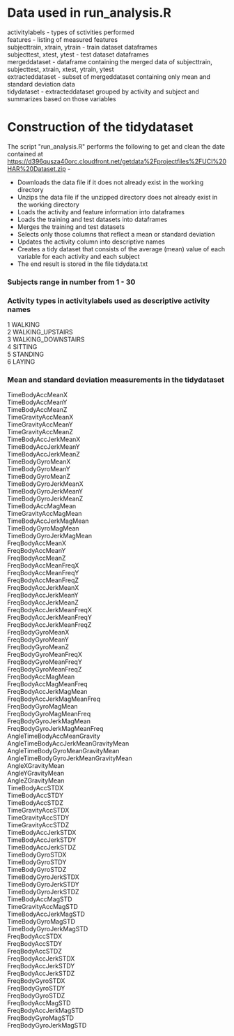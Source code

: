 # Data used in run_analysis.R
  
activitylabels - types of sctivities performed  
features - listing of measured features  
subjecttrain, xtrain, ytrain - train dataset dataframes  
subjecttest, xtest, ytest - test dataset dataframes  
mergeddataset - dataframe containing the merged data of subjecttrain, subjecttest, xtrain, xtest, ytrain, ytest  
extracteddataset - subset of mergeddataset containing only mean and standard deviation data  
tidydataset - extracteddataset grouped by activity and subject and summarizes based on those variables  

# Construction of the tidydataset

The script "run_analysis.R" performs the following to get and clean the date contained at https://d396qusza40orc.cloudfront.net/getdata%2Fprojectfiles%2FUCI%20HAR%20Dataset.zip -

- Downloads the data file if it does not already exist in the working directory
- Unzips the data file if the unzipped directory does not already exist in the working directory
- Loads the activity and feature information into dataframes
- Loads the training and test datasets into dataframes
- Merges the training and test datasets
- Selects only those columns that reflect a mean or standard deviation
- Updates the activity column into descriptive names
- Creates a tidy dataset that consists of the average (mean) value of each variable for each activity and each subject
- The end result is stored in the file tidydata.txt

### Subjects range in number from 1 - 30

### Activity types in activitylabels used as descriptive activity names

1 WALKING  
2 WALKING_UPSTAIRS  
3 WALKING_DOWNSTAIRS  
4 SITTING  
5 STANDING  
6 LAYING  

### Mean and standard deviation measurements in the tidydataset

TimeBodyAccMeanX  
TimeBodyAccMeanY  
TimeBodyAccMeanZ  
TimeGravityAccMeanX  
TimeGravityAccMeanY  
TimeGravityAccMeanZ  
TimeBodyAccJerkMeanX  
TimeBodyAccJerkMeanY  
TimeBodyAccJerkMeanZ  
TimeBodyGyroMeanX  
TimeBodyGyroMeanY  
TimeBodyGyroMeanZ  
TimeBodyGyroJerkMeanX  
TimeBodyGyroJerkMeanY  
TimeBodyGyroJerkMeanZ  
TimeBodyAccMagMean  
TimeGravityAccMagMean  
TimeBodyAccJerkMagMean  
TimeBodyGyroMagMean  
TimeBodyGyroJerkMagMean  
FreqBodyAccMeanX  
FreqBodyAccMeanY  
FreqBodyAccMeanZ  
FreqBodyAccMeanFreqX  
FreqBodyAccMeanFreqY  
FreqBodyAccMeanFreqZ  
FreqBodyAccJerkMeanX  
FreqBodyAccJerkMeanY  
FreqBodyAccJerkMeanZ  
FreqBodyAccJerkMeanFreqX  
FreqBodyAccJerkMeanFreqY  
FreqBodyAccJerkMeanFreqZ  
FreqBodyGyroMeanX  
FreqBodyGyroMeanY  
FreqBodyGyroMeanZ  
FreqBodyGyroMeanFreqX  
FreqBodyGyroMeanFreqY  
FreqBodyGyroMeanFreqZ  
FreqBodyAccMagMean  
FreqBodyAccMagMeanFreq  
FreqBodyAccJerkMagMean  
FreqBodyAccJerkMagMeanFreq  
FreqBodyGyroMagMean  
FreqBodyGyroMagMeanFreq  
FreqBodyGyroJerkMagMean  
FreqBodyGyroJerkMagMeanFreq  
AngleTimeBodyAccMeanGravity  
AngleTimeBodyAccJerkMeanGravityMean  
AngleTimeBodyGyroMeanGravityMean  
AngleTimeBodyGyroJerkMeanGravityMean  
AngleXGravityMean  
AngleYGravityMean  
AngleZGravityMean  
TimeBodyAccSTDX  
TimeBodyAccSTDY  
TimeBodyAccSTDZ  
TimeGravityAccSTDX  
TimeGravityAccSTDY  
TimeGravityAccSTDZ  
TimeBodyAccJerkSTDX  
TimeBodyAccJerkSTDY  
TimeBodyAccJerkSTDZ  
TimeBodyGyroSTDX  
TimeBodyGyroSTDY  
TimeBodyGyroSTDZ  
TimeBodyGyroJerkSTDX  
TimeBodyGyroJerkSTDY  
TimeBodyGyroJerkSTDZ  
TimeBodyAccMagSTD  
TimeGravityAccMagSTD  
TimeBodyAccJerkMagSTD  
TimeBodyGyroMagSTD  
TimeBodyGyroJerkMagSTD  
FreqBodyAccSTDX  
FreqBodyAccSTDY  
FreqBodyAccSTDZ  
FreqBodyAccJerkSTDX  
FreqBodyAccJerkSTDY  
FreqBodyAccJerkSTDZ  
FreqBodyGyroSTDX  
FreqBodyGyroSTDY  
FreqBodyGyroSTDZ  
FreqBodyAccMagSTD  
FreqBodyAccJerkMagSTD  
FreqBodyGyroMagSTD  
FreqBodyGyroJerkMagSTD  
